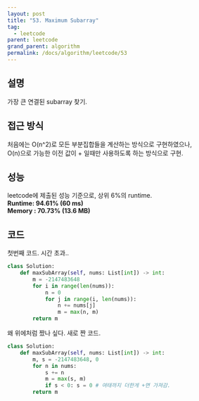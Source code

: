```yaml
---
layout: post
title: "53. Maximum Subarray"
tag:
  - leetcode
parent: leetcode
grand_parent: algorithm
permalink: /docs/algorithm/leetcode/53
---
```


## 설명
가장 큰 연결된 subarray 찾기.  

## 접근 방식
처음에는 O(n^2)로 모든 부분집합들을 계산하는 방식으로 구현하였으나,  
O(n)으로 가능한 이전 값이 + 일때만 사용하도록 하는 방식으로 구현.

## 성능
leetcode에 제출된 성능 기준으로, 상위 6%의 runtime.  
**Runtime: 94.61% (60 ms)**  
**Memory : 70.73% (13.6 MB)**

## 코드
첫번째 코드. 시간 초과..  
```python
class Solution:
    def maxSubArray(self, nums: List[int]) -> int:
        m = -2147483648
        for i in range(len(nums)):
            n = 0
            for j in range(i, len(nums)):
                n += nums[j]
                m = max(n, m)
        return m
```

왜 위에처럼 짰나 싶다. 새로 짠 코드.  
```python
class Solution:
    def maxSubArray(self, nums: List[int]) -> int:
        m, s = -2147483648, 0
        for n in nums:
            s += n
            m = max(s, m)
            if s < 0: s = 0 # 여태까지 더한게 +면 가져감.
        return m
```